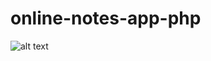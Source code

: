 # online-notes-app-php
![alt text](https://github.com/ghilo2206/online-notes-app-php/Screenshot.png?raw=true)
